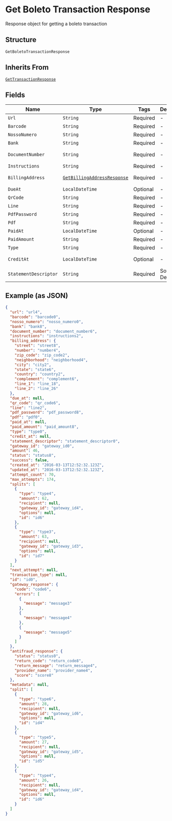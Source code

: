 
# Get Boleto Transaction Response

Response object for getting a boleto transaction

## Structure

`GetBoletoTransactionResponse`

## Inherits From

[`GetTransactionResponse`](/doc/models/get-transaction-response.md)

## Fields

| Name | Type | Tags | Description | Getter | Setter |
|  --- | --- | --- | --- | --- | --- |
| `Url` | `String` | Required | - | String getUrl() | setUrl(String url) |
| `Barcode` | `String` | Required | - | String getBarcode() | setBarcode(String barcode) |
| `NossoNumero` | `String` | Required | - | String getNossoNumero() | setNossoNumero(String nossoNumero) |
| `Bank` | `String` | Required | - | String getBank() | setBank(String bank) |
| `DocumentNumber` | `String` | Required | - | String getDocumentNumber() | setDocumentNumber(String documentNumber) |
| `Instructions` | `String` | Required | - | String getInstructions() | setInstructions(String instructions) |
| `BillingAddress` | [`GetBillingAddressResponse`](/doc/models/get-billing-address-response.md) | Required | - | GetBillingAddressResponse getBillingAddress() | setBillingAddress(GetBillingAddressResponse billingAddress) |
| `DueAt` | `LocalDateTime` | Optional | - | LocalDateTime getDueAt() | setDueAt(LocalDateTime dueAt) |
| `QrCode` | `String` | Required | - | String getQrCode() | setQrCode(String qrCode) |
| `Line` | `String` | Required | - | String getLine() | setLine(String line) |
| `PdfPassword` | `String` | Required | - | String getPdfPassword() | setPdfPassword(String pdfPassword) |
| `Pdf` | `String` | Required | - | String getPdf() | setPdf(String pdf) |
| `PaidAt` | `LocalDateTime` | Optional | - | LocalDateTime getPaidAt() | setPaidAt(LocalDateTime paidAt) |
| `PaidAmount` | `String` | Required | - | String getPaidAmount() | setPaidAmount(String paidAmount) |
| `Type` | `String` | Required | - | String getType() | setType(String type) |
| `CreditAt` | `LocalDateTime` | Optional | - | LocalDateTime getCreditAt() | setCreditAt(LocalDateTime creditAt) |
| `StatementDescriptor` | `String` | Required | Soft Descriptor | String getStatementDescriptor() | setStatementDescriptor(String statementDescriptor) |

## Example (as JSON)

```json
{
  "url": "url4",
  "barcode": "barcode0",
  "nosso_numero": "nosso_numero0",
  "bank": "bank8",
  "document_number": "document_number6",
  "instructions": "instructions2",
  "billing_address": {
    "street": "street8",
    "number": "number4",
    "zip_code": "zip_code2",
    "neighborhood": "neighborhood4",
    "city": "city2",
    "state": "state6",
    "country": "country2",
    "complement": "complement6",
    "line_1": "line_18",
    "line_2": "line_26"
  },
  "due_at": null,
  "qr_code": "qr_code6",
  "line": "line2",
  "pdf_password": "pdf_password8",
  "pdf": "pdf0",
  "paid_at": null,
  "paid_amount": "paid_amount8",
  "type": "type0",
  "credit_at": null,
  "statement_descriptor": "statement_descriptor0",
  "gateway_id": "gateway_id0",
  "amount": 46,
  "status": "status8",
  "success": false,
  "created_at": "2016-03-13T12:52:32.123Z",
  "updated_at": "2016-03-13T12:52:32.123Z",
  "attempt_count": 70,
  "max_attempts": 174,
  "splits": [
    {
      "type": "type4",
      "amount": 62,
      "recipient": null,
      "gateway_id": "gateway_id4",
      "options": null,
      "id": "id6"
    },
    {
      "type": "type3",
      "amount": 63,
      "recipient": null,
      "gateway_id": "gateway_id3",
      "options": null,
      "id": "id7"
    }
  ],
  "next_attempt": null,
  "transaction_type": null,
  "id": "id0",
  "gateway_response": {
    "code": "code6",
    "errors": [
      {
        "message": "message3"
      },
      {
        "message": "message4"
      },
      {
        "message": "message5"
      }
    ]
  },
  "antifraud_response": {
    "status": "status0",
    "return_code": "return_code8",
    "return_message": "return_message4",
    "provider_name": "provider_name4",
    "score": "score8"
  },
  "metadata": null,
  "split": [
    {
      "type": "type6",
      "amount": 28,
      "recipient": null,
      "gateway_id": "gateway_id6",
      "options": null,
      "id": "id4"
    },
    {
      "type": "type5",
      "amount": 27,
      "recipient": null,
      "gateway_id": "gateway_id5",
      "options": null,
      "id": "id5"
    },
    {
      "type": "type4",
      "amount": 26,
      "recipient": null,
      "gateway_id": "gateway_id4",
      "options": null,
      "id": "id6"
    }
  ]
}
```

